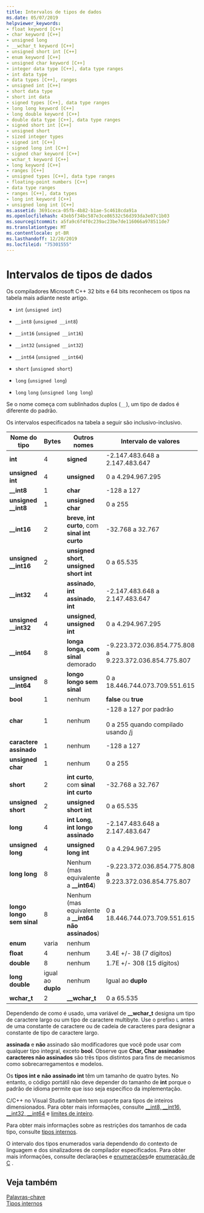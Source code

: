 ```yaml
---
title: Intervalos de tipos de dados
ms.date: 05/07/2019
helpviewer_keywords:
- float keyword [C++]
- char keyword [C++]
- unsigned long
- __wchar_t keyword [C++]
- unsigned short int [C++]
- enum keyword [C++]
- unsigned char keyword [C++]
- integer data type [C++], data type ranges
- int data type
- data types [C++], ranges
- unsigned int [C++]
- short data type
- short int data
- signed types [C++], data type ranges
- long long keyword [C++]
- long double keyword [C++]
- double data type [C++], data type ranges
- signed short int [C++]
- unsigned short
- sized integer types
- signed int [C++]
- signed long int [C++]
- signed char keyword [C++]
- wchar_t keyword [C++]
- long keyword [C++]
- ranges [C++]
- unsigned types [C++], data type ranges
- floating-point numbers [C++]
- data type ranges
- ranges [C++], data types
- long int keyword [C++]
- unsigned long int [C++]
ms.assetid: 3691ceca-05fb-4b82-b1ae-5c4618cda91a
ms.openlocfilehash: 43eb5f34bc587e3ce86532c56d393da3e07c1b03
ms.sourcegitcommit: a5fa9c6f4f0c239ac23be7de116066a978511de7
ms.translationtype: MT
ms.contentlocale: pt-BR
ms.lasthandoff: 12/20/2019
ms.locfileid: "75301555"
---
```

# <a name="data-type-ranges"></a>Intervalos de tipos de dados

Os compiladores Microsoft C++ 32 bits e 64 bits reconhecem os tipos na tabela mais adiante neste artigo.

- `int` (`unsigned int`)

- `__int8` (`unsigned __int8`)

- `__int16` (`unsigned __int16`)

- `__int32` (`unsigned __int32`)

- `__int64` (`unsigned __int64`)

- `short` (`unsigned short`)

- `long` (`unsigned long`)

- `long` `long` (`unsigned long long`)

Se o nome começa com sublinhados duplos (`__`), um tipo de dados é diferente do padrão.

Os intervalos especificados na tabela a seguir são inclusivo-inclusivo.

|Nome do tipo|Bytes|Outros nomes|Intervalo de valores|
|---------------|-----------|-----------------|---------------------|
|**int**|4|**signed**|-2.147.483.648 a 2.147.483.647|
|**unsigned int**|4|**unsigned**|0 a 4.294.967.295|
|**__int8**|1|**char**|-128 a 127|
|**unsigned __int8**|1|**unsigned char**|0 a 255|
|**__int16**|2|**breve**, **int curto**, com **sinal int curto**|-32.768 a 32.767|
|**unsigned __int16**|2|**unsigned short**, **unsigned short int**|0 a 65.535|
|**__int32**|4|**assinado**, **int assinado**, **int**|-2.147.483.648 a 2.147.483.647|
|**unsigned __int32**|4|**unsigned**, **unsigned int**|0 a 4.294.967.295|
|**__int64**|8|**longa longa, com** **sinal** demorado|-9.223.372.036.854.775.808 a 9.223.372.036.854.775.807|
|**unsigned __int64**|8|**longo longo sem sinal**|0 a 18.446.744.073.709.551.615|
|**bool**|1|nenhum|**false** ou **true**|
|**char**|1|nenhum|-128 a 127 por padrão<br /><br /> 0 a 255 quando compilado usando [/j](../build/reference/j-default-char-type-is-unsigned.md)|
|**caractere assinado**|1|nenhum|-128 a 127|
|**unsigned char**|1|nenhum|0 a 255|
|**short**|2|**int curto**, com **sinal int curto**|-32.768 a 32.767|
|**unsigned short**|2|**unsigned short int**|0 a 65.535|
|**long**|4|**int Long**, **int longo assinado**|-2.147.483.648 a 2.147.483.647|
|**unsigned long**|4|**unsigned long int**|0 a 4.294.967.295|
|**long long**|8|Nenhum (mas equivalente a **__int64**)|-9.223.372.036.854.775.808 a 9.223.372.036.854.775.807|
|**longo longo sem sinal**|8|Nenhum (mas equivalente a **__int64 não assinados**)|0 a 18.446.744.073.709.551.615|
|**enum**|varia|nenhum| |
|**float**|4|nenhum|3.4E +/- 38 (7 dígitos)|
|**double**|8|nenhum|1.7E +/- 308 (15 dígitos)|
|**long double**|igual ao **duplo**|nenhum|Igual ao **duplo**|
|**wchar_t**|2|**__wchar_t**|0 a 65.535|

Dependendo de como é usado, uma variável de **__wchar_t** designa um tipo de caractere largo ou um tipo de caractere multibyte. Use o prefixo `L` antes de uma constante de caractere ou de cadeia de caracteres para designar a constante de tipo de caractere largo.

**assinada** e **não** assinado são modificadores que você pode usar com qualquer tipo integral, exceto **bool**. Observe que **Char, Char** **assinado**e **caracteres não assinados** são três tipos distintos para fins de mecanismos como sobrecarregamentos e modelos.

Os **tipos int e** **não assinado int** têm um tamanho de quatro bytes. No entanto, o código portátil não deve depender do tamanho de **int** porque o padrão de idioma permite que isso seja específico da implementação.

C/C++ no Visual Studio também tem suporte para tipos de inteiros dimensionados. Para obter mais informações, consulte [__int8, \__int16, \__int32, \__int64](../cpp/int8-int16-int32-int64.md) e [limites de inteiro](../cpp/integer-limits.md).

Para obter mais informações sobre as restrições dos tamanhos de cada tipo, consulte [tipos internos](../cpp/fundamental-types-cpp.md).

O intervalo dos tipos enumerados varia dependendo do contexto de linguagem e dos sinalizadores de compilador especificados. Para obter mais informações, consulte declarações e [enumerações](../cpp/enumerations-cpp.md)de [enumeração de C](../c-language/c-enumeration-declarations.md) .

## <a name="see-also"></a>Veja também

[Palavras-chave](../cpp/keywords-cpp.md)<br/>
[Tipos internos](../cpp/fundamental-types-cpp.md)